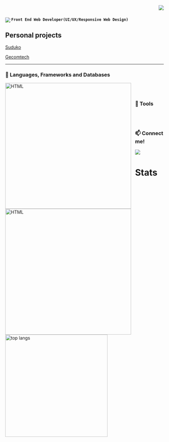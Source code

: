 <img align="right" src="https://visitor-badge.laobi.icu/badge?page_id=g-r-i-a-n.g-r-i-a-n"/>

<h1>
<img align="left" src="https://readme-typing-svg.herokuapp.com/?font=Righteous&size=35&center=true&vCenter=true&width=500&height=70&duration=4000&lines=Hi+There!+👋;+I'm+Grian+Gajila!;" />
</h1>

**`Front End Web Developer(UI/UX/Responsive Web Design)`**

## Personal projects

<P align="left">
   <a decoration="none" href="https://sudoku-game.pages.dev">
      Suduko
   </a>
</P>
<P align="left">
   <a href="https://cpedevgame.pages.dev">
   Gecomtech
   </a>
</P>

---

### 🧰 Languages, Frameworks and Databases

<img align="left" alt="HTML" width="400px" style="padding-right:10px;" src="https://skillicons.dev/icons?i=html,css,js,bootstrap,react,nodejs,nextjs,tailwind,sass,cs,dotnet,mongodb" />
<br/>

#

### 🧰 Tools

<img align="left" alt="HTML" width="400px" style="padding-right:10px;" src="https://skillicons.dev/icons?i=git,github,linux,docker,postman,vite,wasm,powershell,ps" />
<br/>

#

### 📫 Connect me!

<div>
<a href="https://linkedin.com/in/pedro-sales-muniz" target="_blank">
    <img src="https://img.shields.io/badge/LinkedIn-0077B5?style=for-the-badge&logo=linkedin&logoColor=white" target="_blank" />
</a>
</div>

# Stats

<img width=325 align="left" src="https://github-readme-stats-g-r-i-a-n.vercel.app/api/top-langs/?username=g-r-i-a-n&hide=HTML&langs_count=8&layout=compact&theme=react&border_radius=10&size_weight=0.5&count_weight=0.5&exclude_repo=github-readme-stats" alt="top langs" />
